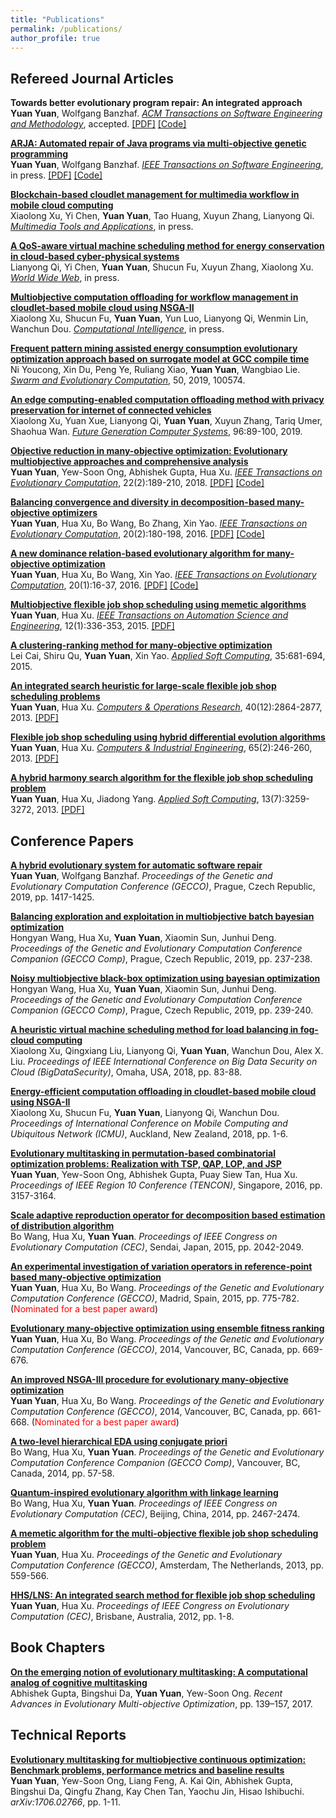 ```yaml
---
title: "Publications"
permalink: /publications/
author_profile: true
---
```


## Refereed Journal Articles

<b>Towards better evolutionary program repair: An integrated approach</b> <br> 
<b>Yuan Yuan</b>, Wolfgang Banzhaf.
<i>[ACM Transactions on Software Engineering and Methodology](https://tosem.acm.org)</i>, accepted.
[[PDF]](http://yyxhdy.github.io/files/TOSEM2019.pdf)
[[Code]](https://github.com/yyxhdy/arja/tree/arja-e)

<b>[ARJA: Automated repair of Java programs via multi-objective genetic programming](https://doi.org/10.1109/TSE.2018.2874648)</b> <br> 
<b>Yuan Yuan</b>, Wolfgang Banzhaf.
<i>[IEEE Transactions on Software Engineering](https://www.computer.org/csdl/journal/ts)</i>, in press.
[[PDF]](http://yyxhdy.github.io/files/TSE2018.pdf)
[[Code]](https://github.com/yyxhdy/arja)



<b>[Blockchain-based cloudlet management for multimedia workflow in mobile cloud computing](https://doi.org/10.1007/s11042-019-07900-x)</b> <br> 
Xiaolong Xu, Yi Chen, <b>Yuan Yuan</b>, Tao Huang, Xuyun Zhang, Lianyong Qi.
<i>[Multimedia Tools and Applications](https://link.springer.com/journal/11042)</i>, in press.


<b>[A QoS-aware virtual machine scheduling method for energy conservation in cloud-based cyber-physical systems](https://doi.org/10.1007/s11280-019-00684-y)</b> <br> 
Lianyong Qi, Yi Chen, <b>Yuan Yuan</b>, Shucun Fu, Xuyun Zhang, Xiaolong Xu.
<i>[World Wide Web](https://link.springer.com/journal/11280)</i>, in press.


<b>[Multiobjective computation offloading for workflow management in cloudlet‐based mobile cloud using NSGA-II](https://doi.org/10.1111/coin.12197)</b> <br> 
Xiaolong Xu, Shucun Fu, <b>Yuan Yuan</b>, Yun Luo, Lianyong Qi, Wenmin Lin, Wanchun Dou.
<i>[Computational Intelligence](https://onlinelibrary.wiley.com/journal/14678640)</i>, in press.


<b>[Frequent pattern mining assisted energy consumption evolutionary optimization approach based on surrogate model at GCC compile time](https://doi.org/10.1016/j.swevo.2019.100574)</b> <br> 
Ni Youcong, Xin Du, Peng Ye, Ruliang Xiao, <b>Yuan Yuan</b>, Wangbiao Lie.
<i>[Swarm and Evolutionary Computation](https://www.journals.elsevier.com/swarm-and-evolutionary-computation)</i>, 50, 2019, 100574.


<b>[An edge computing-enabled computation offloading method with privacy preservation for internet of connected vehicles](https://doi.org/10.1016/j.future.2019.01.012)</b> <br> 
Xiaolong Xu, Yuan Xue, Lianyong Qi, <b>Yuan Yuan</b>, Xuyun Zhang, Tariq Umer, Shaohua Wan.
<i>[Future Generation Computer Systems](https://www.journals.elsevier.com/future-generation-computer-systems)</i>, 96:89-100, 2019.


<b>[Objective reduction in many-objective optimization: Evolutionary multiobjective approaches and comprehensive analysis](https://doi.org/10.1109/TEVC.2017.2672668)</b> <br> 
<b>Yuan Yuan</b>, Yew-Soon Ong, Abhishek Gupta, Hua Xu.
<i>[IEEE Transactions on Evolutionary Computation](https://cis.ieee.org/publications/t-evolutionary-computation)</i>, 22(2):189-210, 2018.
[[PDF]](http://yyxhdy.github.io/files/TEVC2018.pdf)
[[Code]](https://github.com/yyxhdy/MOOR)

<b>[Balancing convergence and diversity in decomposition-based many-objective optimizers](https://doi.org/10.1109/TEVC.2015.2443001)</b> <br> 
<b>Yuan Yuan</b>, Hua Xu, Bo Wang, Bo Zhang, Xin Yao.
<i>[IEEE Transactions on Evolutionary Computation](https://cis.ieee.org/publications/t-evolutionary-computation)</i>, 20(2):180-198, 2016. 
[[PDF]](https://ieeexplore.ieee.org/stamp/stamp.jsp?tp=&arnumber=7120115)
[[Code]](http://yyxhdy.github.io/files/TEVC2016_BCDOptimizers.zip)

<b>[A new dominance relation-based evolutionary algorithm for many-objective optimization](https://doi.org/10.1109/TEVC.2015.2420112)</b> <br> 
<b>Yuan Yuan</b>, Hua Xu, Bo Wang, Xin Yao.
<i>[IEEE Transactions on Evolutionary Computation](https://cis.ieee.org/publications/t-evolutionary-computation)</i>, 20(1):16-37, 2016.
[[PDF]](https://ieeexplore.ieee.org/stamp/stamp.jsp?tp=&arnumber=7080938)
[[Code]](https://github.com/yyxhdy/ManyEAs)


<b>[Multiobjective flexible job shop scheduling using memetic algorithms](https://doi.org/10.1109/TASE.2013.2274517)</b> <br> 
<b>Yuan Yuan</b>, Hua Xu.
<i>[IEEE Transactions on Automation Science and Engineering](https://www.ieee-ras.org/publications/t-ase)</i>, 12(1):336-353, 2015.
[[PDF]](http://yyxhdy.github.io/files/TASE2015.pdf)


<b>[A clustering-ranking method for many-objective optimization](https://doi.org/10.1016/j.asoc.2015.06.020)</b> <br> 
Lei Cai, Shiru Qu, <b>Yuan Yuan</b>, Xin Yao.
<i>[Applied Soft Computing](https://www.journals.elsevier.com/applied-soft-computing)</i>, 35:681-694, 2015.



<b>[An integrated search heuristic for large-scale flexible job shop scheduling problems](https://doi.org/10.1016/j.cor.2013.06.010)</b> <br> 
<b>Yuan Yuan</b>, Hua Xu.
<i>[Computers & Operations Research](https://www.journals.elsevier.com/computers-and-operations-research)</i>, 40(12):2864-2877, 2013.
[[PDF]](http://yyxhdy.github.io/files/CAOR2013.pdf)


<b>[Flexible job shop scheduling using hybrid differential evolution algorithms](https://doi.org/10.1016/j.cie.2013.02.022)</b> <br> 
<b>Yuan Yuan</b>, Hua Xu.
<i>[Computers & Industrial Engineering](https://www.journals.elsevier.com/computers-and-industrial-engineering)</i>, 65(2):246-260, 2013.
[[PDF]](http://yyxhdy.github.io/files/CAIE2013.pdf)


<b>[A hybrid harmony search algorithm for the flexible job shop scheduling problem](https://doi.org/10.1016/j.asoc.2013.02.013)</b> <br> 
<b>Yuan Yuan</b>, Hua Xu, Jiadong Yang.
<i>[Applied Soft Computing](https://www.journals.elsevier.com/applied-soft-computing)</i>, 13(7):3259-3272, 2013.
[[PDF]](http://yyxhdy.github.io/files/ASOC2013.pdf)


## Conference Papers

<b>[A hybrid evolutionary system for automatic software repair](https://doi.org/10.1145/3321707.3321830)</b> <br> 
<b>Yuan Yuan</b>, Wolfgang Banzhaf.
<i>Proceedings of the Genetic and Evolutionary Computation Conference (GECCO)</i>, Prague, Czech Republic, 2019, pp. 1417-1425.


<b>[Balancing exploration and exploitation in multiobjective batch bayesian optimization](https://doi.org/10.1145/3319619.3321962)</b> <br> 
Hongyan Wang, Hua Xu, <b>Yuan Yuan</b>, Xiaomin Sun, Junhui Deng.
<i>Proceedings of the Genetic and Evolutionary Computation Conference Companion (GECCO Comp)</i>, Prague, Czech Republic, 2019, pp. 237-238.

<b>[Noisy multiobjective black-box optimization using bayesian optimization](https://doi.org/10.1145/3319619.3321898)</b> <br> 
Hongyan Wang, Hua Xu, <b>Yuan Yuan</b>, Xiaomin Sun, Junhui Deng.
<i>Proceedings of the Genetic and Evolutionary Computation Conference Companion (GECCO Comp)</i>, Prague, Czech Republic, 2019, pp. 239-240.


<b>[A heuristic virtual machine scheduling method for load balancing in fog-cloud computing](https://doi.org/10.1109/BDS/HPSC/IDS18.2018.00030)</b> <br> 
Xiaolong Xu, Qingxiang Liu, Lianyong Qi, <b>Yuan Yuan</b>, Wanchun Dou, Alex X. Liu.
<i>Proceedings of IEEE International Conference on Big Data Security on Cloud (BigDataSecurity)</i>, Omaha, USA, 2018, pp. 83-88.

<b>[Energy-efficient computation offloading in cloudlet-based mobile cloud using NSGA-II](https://doi.org/10.23919/ICMU.2018.8653606)</b> <br> 
Xiaolong Xu, Shucun Fu, <b>Yuan Yuan</b>, Lianyong Qi, Wanchun Dou.
<i>Proceedings of International Conference on Mobile Computing and Ubiquitous Network (ICMU)</i>, Auckland, New Zealand, 2018, pp. 1-6.


<b>[Evolutionary multitasking in permutation-based combinatorial optimization problems: Realization with TSP, 
QAP, LOP, and JSP](https://doi.org/10.1109/TENCON.2016.7848632)</b> <br> 
<b>Yuan Yuan</b>, Yew-Soon Ong, Abhishek Gupta, Puay Siew Tan, Hua Xu.
<i>Proceedings of IEEE Region 10 Conference (TENCON)</i>, Singapore, 2016, pp. 3157-3164.



<b>[Scale adaptive reproduction operator for decomposition based estimation of distribution algorithm](https://doi.org/10.1109/CEC.2015.7257136)</b> <br> 
Bo Wang, Hua Xu, <b>Yuan Yuan</b>.
<i>Proceedings of IEEE Congress on Evolutionary Computation (CEC)</i>, Sendai, Japan, 2015, pp. 2042-2049.


<b>[An experimental investigation of variation operators in reference-point based many-objective optimization](https://doi.org/10.1145/2739480.2754655)</b> <br> 
<b>Yuan Yuan</b>, Hua Xu, Bo Wang.
<i>Proceedings of the Genetic and Evolutionary Computation Conference (GECCO)</i>, Madrid, Spain, 2015, pp. 775-782.
(<span style="color:red">Nominated for a best paper award</span>)

<b>[Evolutionary many-objective optimization using ensemble fitness ranking](https://doi.org/10.1145/2576768.2598345)</b> <br> 
<b>Yuan Yuan</b>, Hua Xu, Bo Wang.
<i>Proceedings of the Genetic and Evolutionary Computation Conference (GECCO)</i>, 2014, Vancouver, BC, Canada, pp. 669-676.

<b>[An improved NSGA-III procedure for evolutionary many-objective optimization](https://doi.org/10.1145/2576768.2598342)</b> <br> 
<b>Yuan Yuan</b>, Hua Xu, Bo Wang.
<i>Proceedings of the Genetic and Evolutionary Computation Conference (GECCO)</i>, 2014, Vancouver, BC, Canada, pp. 661-668. 
(<span style="color:red">Nominated for a best paper award</span>)


<b>[A two-level hierarchical EDA using conjugate priori](https://doi.org/10.1145/2598394.2598470)</b> <br> 
Bo Wang, Hua Xu, <b>Yuan Yuan</b>.
<i>Proceedings of the Genetic and Evolutionary Computation Conference Companion (GECCO Comp)</i>, Vancouver, BC, Canada, 2014, pp. 57-58.


<b>[Quantum-inspired evolutionary algorithm with linkage learning](https://doi.org/10.1109/CEC.2014.6900410)</b> <br> 
Bo Wang, Hua Xu, <b>Yuan Yuan</b>.
<i>Proceedings of IEEE Congress on Evolutionary Computation (CEC)</i>, Beijing, China, 2014, pp. 2467-2474.


<b>[A memetic algorithm for the multi-objective flexible job shop scheduling problem](https://doi.org/10.1145/2463372.2463431)</b> <br> 
<b>Yuan Yuan</b>, Hua Xu.
<i>Proceedings of the Genetic and Evolutionary Computation Conference (GECCO)</i>, Amsterdam, The Netherlands, 2013, pp. 559-566.



<b>[HHS/LNS: An integrated search method for flexible job shop scheduling](https://doi.org/10.1109/CEC.2012.6256609)</b> <br> 
<b>Yuan Yuan</b>, Hua Xu.
<i>Proceedings of IEEE Congress on Evolutionary Computation (CEC)</i>, Brisbane, Australia, 2012, pp. 1-8.


## Book Chapters 

<b>[On the emerging notion of evolutionary multitasking: A computational analog of cognitive multitasking](https://doi.org/10.1007/978-3-319-42978-6_5)</b> <br>
Abhishek Gupta, Bingshui Da, <b>Yuan Yuan</b>, Yew-Soon Ong.
<i>Recent Advances in Evolutionary Multi-objective Optimization</i>, pp. 139–157, 2017.


## Technical Reports

<b>[Evolutionary multitasking for multiobjective continuous optimization: Benchmark problems, performance metrics and baseline results](https://arxiv.org/abs/1706.02766)</b> <br>
<b>Yuan Yuan</b>, Yew-Soon Ong, Liang Feng, A. Kai Qin, Abhishek Gupta, Bingshui Da, Qingfu Zhang, Kay Chen Tan, Yaochu Jin, Hisao Ishibuchi.
<i>arXiv:1706.02766</i>, pp. 1-11.
